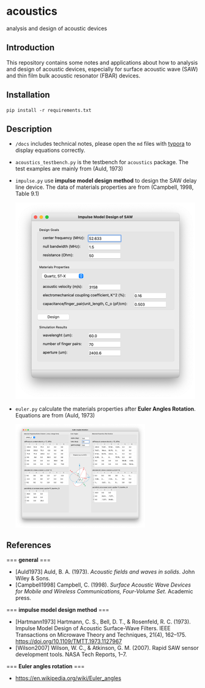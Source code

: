 # acoustics
analysis and design of acoustic devices

## Introduction

This repository contains some notes and applications about how to analysis and design of acoustic devices, especially for surface acoustic wave (SAW) and thin film bulk acoustic resonator (FBAR) devices.

## Installation

`pip install -r requirements.txt`

## Description

* `/docs` includes technical notes, please open the `md` files with [typora](https://www.typora.io) to display equations correctly.

* `acoustics_testbench.py` is the testbench for `acoustics` package. The test examples are mainly from (Auld, 1973)

* `impulse.py` use **impulse model design method** to design the SAW delay line device. The data of materials properties are from (Campbell, 1998, Table 9.1) 

  <img src="README.assets/impuse_gui.png" alt="impuse_gui" style="zoom:50%;" />
  
* `euler.py` calculate the materials properties after **Euler Angles Rotation**. Equations are from (Auld, 1973)

  <img src="README.assets/euler_gui.png" alt="euler_gui" style="zoom:33%;" />

## References

=== **general** ===

* [Auld1973] Auld, B. A. (1973). *Acoustic fields and waves in solids*. John Wiley & Sons.
* [Campbell1998] Campbell, C. (1998). *Surface Acoustic Wave Devices for Mobile and Wireless Communications, Four-Volume Set*. Academic press.

=== **impulse model design method** ===

* [Hartmann1973] Hartmann, C. S., Bell, D. T., & Rosenfeld, R. C. (1973). Impulse Model Design of Acoustic Surface-Wave Filters. IEEE Transactions on Microwave Theory and Techniques, 21(4), 162–175. https://doi.org/10.1109/TMTT.1973.1127967
* [Wilson2007] Wilson, W. C., & Atkinson, G. M. (2007). Rapid SAW sensor development tools. NASA Tech Reports, 1–7.

=== **Euler angles rotation** ===

* https://en.wikipedia.org/wiki/Euler_angles

